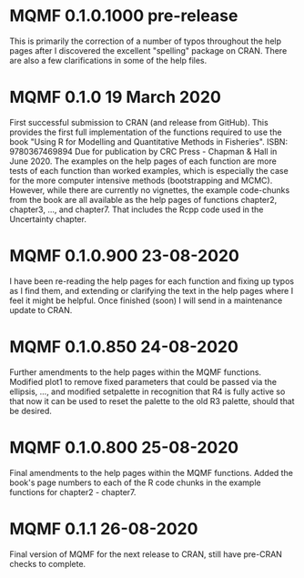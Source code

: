 # MQMF 0.1.0.1000 pre-release

This is primarily the correction of a number of typos throughout the help pages after I discovered the excellent "spelling" package on CRAN. There are also a few clarifications in some of the help files.


# MQMF 0.1.0 19 March 2020

First successful submission to CRAN (and release from GitHub). This provides the first full implementation of the functions required to use the book "Using R for Modelling and Quantitative Methods in Fisheries".  ISBN: 9780367469894  Due for publication by CRC Press - Chapman & Hall in June 2020. The examples on the help pages of each function are more tests of each function than worked examples, which is especially the case for the more computer intensive methods (bootstrapping and MCMC). However, while there are currently no vignettes, the example code-chunks from the book are all available as the help pages of functions chapter2, chapter3, ..., and chapter7. That includes the Rcpp code used in the Uncertainty chapter.

# MQMF 0.1.0.900 23-08-2020

I have been re-reading the help pages for each function and fixing up typos as I find them, and extending or clarifying the text in the help pages where I feel it might be helpful. Once finished (soon) I will send in a maintenance update to CRAN.

# MQMF 0.1.0.850 24-08-2020

Further amendments to the help pages within the MQMF functions. Modified plot1 to remove fixed parameters that could be passed via the ellipsis, ..., and modified setpalette in recognition that R4 is fully active so that now it can be used to reset the palette to the old R3 palette, should that be desired. 

# MQMF 0.1.0.800 25-08-2020

Final amendments to the help pages within the MQMF functions. Added the book's page numbers to each of the R code chunks in the example functions for chapter2 - chapter7.

# MQMF 0.1.1 26-08-2020

Final version of MQMF for the next release to CRAN, still have pre-CRAN checks to complete.



